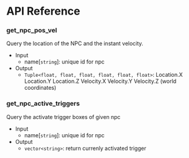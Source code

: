 # API Reference


### get_npc_pos_vel
Query the location of the NPC and the instant velocity.

 -  Input
    -  name[`string`]: unique id for npc 
 - Output 
    -  `Tuple<float, float, float, float, float, float>`: Location.X Location.Y Location.Z Velocity.X Velocity.Y Velocity.Z (world coordinates)

### get_npc_active_triggers
Query the activate trigger boxes of given npc

 -  Input
    -  name[`string`]: unique id for npc 
 - Output 
    -  `vector<string>`: return currenly activated trigger